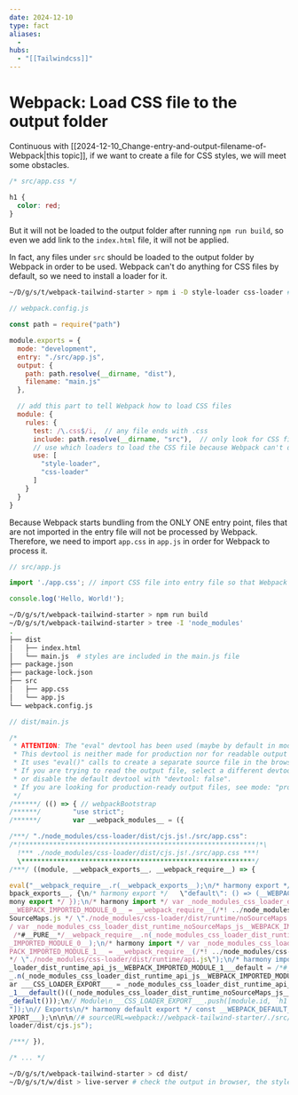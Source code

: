 ```yaml
---
date: 2024-12-10
type: fact
aliases:
  -
hubs:
  - "[[Tailwindcss]]"
---
```


# Webpack: Load CSS file to the output folder

Continuous with [[2024-12-10_Change-entry-and-output-filename-of-Webpack|this topic]], if we want to create a file for CSS styles, we will meet some obstacles.

```css
/* src/app.css */

h1 {
  color: red;
}
```

But it will not be loaded to the output folder after running `npm run build`, so even we add link to the `index.html` file, it will not be applied.

In fact, any files under `src` should be loaded to the output folder by Webpack in order to be used. Webpack can't do anything for CSS files by default, so we need to install a loader for it.

```bash
~/D/g/s/t/webpack-tailwind-starter > npm i -D style-loader css-loader # install loaders for CSS files
```
```js
// webpack.config.js

const path = require("path")

module.exports = {
  mode: "development",
  entry: "./src/app.js",
  output: {
    path: path.resolve(__dirname, "dist"),
    filename: "main.js"
  },

  // add this part to tell Webpack how to load CSS files
  module: {
    rules: {
      test: /\.css$/i,  // any file ends with .css
      include: path.resolve(__dirname, "src"),  // only look for CSS files under src directory
      // use which loaders to load the CSS file because Webpack can't do it by default
      use: [
        "style-loader",
        "css-loader"
      ]
    }
  }
}
```

Because Webpack starts bundling from the ONLY ONE entry point, files that are not imported in the entry file will not be processed by Webpack. Therefore, we need to import `app.css` in `app.js` in order for Webpack to process it.

```js
// src/app.js

import './app.css'; // import CSS file into entry file so that Webpack can process it

console.log('Hello, World!');

```

```bash
~/D/g/s/t/webpack-tailwind-starter > npm run build
~/D/g/s/t/webpack-tailwind-starter > tree -I 'node_modules'
.
├── dist
│   ├── index.html
│   └── main.js  # styles are included in the main.js file
├── package.json
├── package-lock.json
├── src
│   ├── app.css
│   └── app.js
└── webpack.config.js
```
```js
// dist/main.js

/*
 * ATTENTION: The "eval" devtool has been used (maybe by default in mode: "development").
 * This devtool is neither made for production nor for readable output files.
 * It uses "eval()" calls to create a separate source file in the browser devtools.
 * If you are trying to read the output file, select a different devtool (https://webpack.js.org/configuration/devtool/)
 * or disable the default devtool with "devtool: false".
 * If you are looking for production-ready output files, see mode: "production" (https://webpack.js.org/configuration/mode/).
 */
/******/ (() => { // webpackBootstrap
/******/        "use strict";
/******/        var __webpack_modules__ = ({

/***/ "./node_modules/css-loader/dist/cjs.js!./src/app.css":
/*!***********************************************************!*\
  !*** ./node_modules/css-loader/dist/cjs.js!./src/app.css ***!        <------------------- app.css codes are compiled here
  \***********************************************************/
/***/ ((module, __webpack_exports__, __webpack_require__) => {

eval("__webpack_require__.r(__webpack_exports__);\n/* harmony export */ __webpack_require__.d(__we
bpack_exports__, {\n/* harmony export */   \"default\": () => (__WEBPACK_DEFAULT_EXPORT__)\n/* har
mony export */ });\n/* harmony import */ var _node_modules_css_loader_dist_runtime_noSourceMaps_js
__WEBPACK_IMPORTED_MODULE_0__ = __webpack_require__(/*! ../node_modules/css-loader/dist/runtime/no
SourceMaps.js */ \"./node_modules/css-loader/dist/runtime/noSourceMaps.js\");\n/* harmony import *
/ var _node_modules_css_loader_dist_runtime_noSourceMaps_js__WEBPACK_IMPORTED_MODULE_0___default =
 /*#__PURE__*/__webpack_require__.n(_node_modules_css_loader_dist_runtime_noSourceMaps_js__WEBPACK
_IMPORTED_MODULE_0__);\n/* harmony import */ var _node_modules_css_loader_dist_runtime_api_js__WEB
PACK_IMPORTED_MODULE_1__ = __webpack_require__(/*! ../node_modules/css-loader/dist/runtime/api.js 
*/ \"./node_modules/css-loader/dist/runtime/api.js\");\n/* harmony import */ var _node_modules_css
_loader_dist_runtime_api_js__WEBPACK_IMPORTED_MODULE_1___default = /*#__PURE__*/__webpack_require_
_.n(_node_modules_css_loader_dist_runtime_api_js__WEBPACK_IMPORTED_MODULE_1__);\n// Imports\n\n\nv
ar ___CSS_LOADER_EXPORT___ = _node_modules_css_loader_dist_runtime_api_js__WEBPACK_IMPORTED_MODULE
_1___default()((_node_modules_css_loader_dist_runtime_noSourceMaps_js__WEBPACK_IMPORTED_MODULE_0__
_default()));\n// Module\n___CSS_LOADER_EXPORT___.push([module.id, `h1 {\n  color: red;\n}\n`, \"\    /* our style is here */
"]);\n// Exports\n/* harmony default export */ const __WEBPACK_DEFAULT_EXPORT__ = (___CSS_LOADER_E
XPORT___);\n\n\n//# sourceURL=webpack://webpack-tailwind-starter/./src/app.css?./node_modules/css-
loader/dist/cjs.js");

/***/ }),

/* ... */

```

```bash
~/D/g/s/t/webpack-tailwind-starter > cd dist/
~/D/g/s/t/w/dist > live-server # check the output in browser, the styles are applied
```

